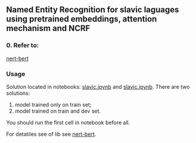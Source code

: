 ## Named Entity Recognition for slavic laguages using pretrained embeddings, attention mechanism and NCRF

### 0. Refer to:
[nert-bert](https://github.com/sberbank-ai/ner-bert)

### Usage
Solution located in notebooks: [slavic.ipynb](exps/slavic.ipynb) and [slavic.ipynb](exps/slavic_data_prc.ipynb).
There are two solutions:
1. model trained only on train set;
2. model trained on train and dev set.

You should run the first cell in notebook before all.

For detatiles see of lib see [nert-bert](https://github.com/sberbank-ai/ner-bert).
